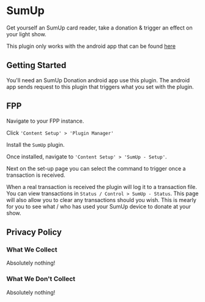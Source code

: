 # SumUp

Get yourself an SumUp card reader, take a donation & trigger an effect on your light show.

This plugin only works with the android app that can be found [here](https://fpp-zettle.s3.dualstack.eu-west-2.amazonaws.com/sumup_donation_app.apk)

## Getting Started

You'll need an SumUp Donation android app use this plugin. The android app sends request to this plugin that triggers what you set with the plugin.

## FPP

Navigate to your FPP instance.

Click `'Content Setup' > 'Plugin Manager'`

Install the `SumUp` plugin.

Once installed, navigate to `'Content Setup' > 'SumUp - Setup'`.

Next on the set-up page you can select the command to trigger once a transaction is received.

When a real transaction is received the plugin will log it to a transaction file. You can view transactions in `Status / Control > SumUp - Status`. This page will also allow you to clear any transactions should you wish. This is mearly for you to see what / who has used your SumUp device to donate at your show.

## Privacy Policy

### What We Collect

Absolutely nothing!

### What We Don't Collect

Absolutely nothing!
